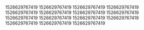1526629767419
1526629767419
1526629767419
1526629767419
1526629767419
1526629767419
1526629767419
1526629767419
1526629767419
1526629767419
1526629767419
1526629767419
1526629767419
1526629767419
1526629767419